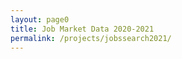 ```yaml
---
layout: page0
title: Job Market Data 2020-2021
permalink: /projects/jobssearch2021/
---
```

<script>
$(document).ready( function () {
    $('#graphic').DataTable();
} );
</script>

<div>
   <table id="graphic" class="display"></table>
</div>
